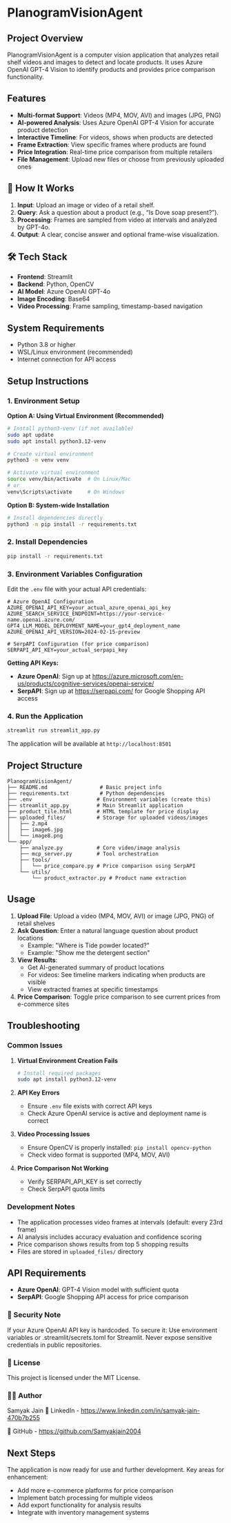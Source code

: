 # PlanogramVisionAgent

## Project Overview
PlanogramVisionAgent is a computer vision application that analyzes retail shelf videos and images to detect and locate products. It uses Azure OpenAI GPT-4 Vision to identify products and provides price comparison functionality.

## Features

- **Multi-format Support**: Videos (MP4, MOV, AVI) and images (JPG, PNG)
- **AI-powered Analysis**: Uses Azure OpenAI GPT-4 Vision for accurate product detection
- **Interactive Timeline**: For videos, shows when products are detected
- **Frame Extraction**: View specific frames where products are found
- **Price Integration**: Real-time price comparison from multiple retailers
- **File Management**: Upload new files or choose from previously uploaded ones

## 🧠 How It Works

1. **Input**: Upload an image or video of a retail shelf.
2. **Query**: Ask a question about a product (e.g., “Is Dove soap present?”).
3. **Processing**: Frames are sampled from video at intervals and analyzed by GPT-4o.
4. **Output**: A clear, concise answer and optional frame-wise visualization.

## 🛠️ Tech Stack

- **Frontend**: Streamlit
- **Backend**: Python, OpenCV
- **AI Model**: Azure OpenAI GPT-4o
- **Image Encoding**: Base64
- **Video Processing**: Frame sampling, timestamp-based navigation
  
## System Requirements
- Python 3.8 or higher
- WSL/Linux environment (recommended)
- Internet connection for API access

## Setup Instructions

### 1. Environment Setup

**Option A: Using Virtual Environment (Recommended)**
```bash
# Install python3-venv (if not available)
sudo apt update
sudo apt install python3.12-venv

# Create virtual environment
python3 -m venv venv

# Activate virtual environment
source venv/bin/activate  # On Linux/Mac
# or
venv\Scripts\activate     # On Windows
```

**Option B: System-wide Installation**
```bash
# Install dependencies directly
python3 -m pip install -r requirements.txt
```

### 2. Install Dependencies
```bash
pip install -r requirements.txt
```

### 3. Environment Variables Configuration

Edit the `.env` file with your actual API credentials:

```env
# Azure OpenAI Configuration
AZURE_OPENAI_API_KEY=your_actual_azure_openai_api_key
AZURE_SEARCH_SERVICE_ENDPOINT=https://your-service-name.openai.azure.com/
GPT4_LLM_MODEL_DEPLOYMENT_NAME=your_gpt4_deployment_name
AZURE_OPENAI_API_VERSION=2024-02-15-preview

# SerpAPI Configuration (for price comparison)
SERPAPI_API_KEY=your_actual_serpapi_key
```

**Getting API Keys:**
- **Azure OpenAI**: Sign up at https://azure.microsoft.com/en-us/products/cognitive-services/openai-service/
- **SerpAPI**: Sign up at https://serpapi.com/ for Google Shopping API access

### 4. Run the Application
```bash
streamlit run streamlit_app.py
```

The application will be available at `http://localhost:8501`

## Project Structure

```
PlanogramVisionAgent/
├── README.md                 # Basic project info
├── requirements.txt          # Python dependencies
├── .env                     # Environment variables (create this)
├── streamlit_app.py         # Main Streamlit application
├── product_tile.html        # HTML template for price display
├── uploaded_files/          # Storage for uploaded videos/images
│   ├── 2.mp4
│   ├── image6.jpg
│   └── image8.png
└── app/
    ├── analyze.py           # Core video/image analysis
    ├── mcp_server.py        # Tool orchestration
    ├── tools/
    │   └── price_compare.py # Price comparison using SerpAPI
    └── utils/
        └── product_extractor.py # Product name extraction
```

## Usage

1. **Upload File**: Upload a video (MP4, MOV, AVI) or image (JPG, PNG) of retail shelves
2. **Ask Question**: Enter a natural language question about product locations
   - Example: "Where is Tide powder located?"
   - Example: "Show me the detergent section"
3. **View Results**: 
   - Get AI-generated summary of product locations
   - For videos: See timeline markers indicating when products are visible
   - View extracted frames at specific timestamps
4. **Price Comparison**: Toggle price comparison to see current prices from e-commerce sites

## Troubleshooting

### Common Issues

1. **Virtual Environment Creation Fails**
   ```bash
   # Install required packages
   sudo apt install python3.12-venv
   ```

2. **API Key Errors**
   - Ensure `.env` file exists with correct API keys
   - Check Azure OpenAI service is active and deployment name is correct

3. **Video Processing Issues**
   - Ensure OpenCV is properly installed: `pip install opencv-python`
   - Check video format is supported (MP4, MOV, AVI)

4. **Price Comparison Not Working**
   - Verify SERPAPI_API_KEY is set correctly
   - Check SerpAPI quota limits

### Development Notes

- The application processes video frames at intervals (default: every 23rd frame)
- AI analysis includes accuracy evaluation and confidence scoring
- Price comparison shows results from top 5 shopping results
- Files are stored in `uploaded_files/` directory

## API Requirements

- **Azure OpenAI**: GPT-4 Vision model with sufficient quota
- **SerpAPI**: Google Shopping API access for price comparison

### 🔐 Security Note

If your Azure OpenAI API key is hardcoded. To secure it:
Use environment variables or .streamlit/secrets.toml for Streamlit.
Never expose sensitive credentials in public repositories.

### 📜 License

This project is licensed under the MIT License.

### 👨‍💻 Author

Samyak Jain
🔗 LinkedIn - https://www.linkedin.com/in/samyak-jain-470b7b255

🔗 GitHub - https://github.com/Samyakjain2004

## Next Steps

The application is now ready for use and further development. Key areas for enhancement:
- Add more e-commerce platforms for price comparison
- Implement batch processing for multiple videos
- Add export functionality for analysis results
- Integrate with inventory management systems

  
